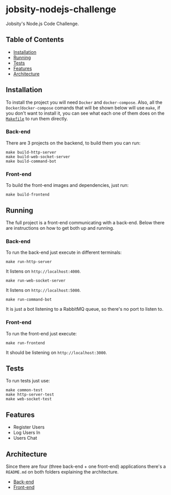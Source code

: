 # jobsity-nodejs-challenge

Jobsity's Node.js Code Challenge.

## Table of Contents

- [Installation](#installation)
- [Running](#running)
- [Tests](#tests)
- [Features](#features)
- [Architecture](#architecture)

## Installation

To install the project you will need `Docker` and `docker-compose`. Also, all the `Docker`/`docker-compose` comands that will be shown below will use `make`, if you don't want to install it, you can see what each one of them does on the [`Makefile`](https://github.com/otaviopace/jobsity-nodejs-challenge/blob/master/Makefile) to run them directly.

### Back-end

There are 3 projects on the backend, to build them you can run:

```shell
make build-http-server
make build-web-socket-server
make build-command-bot
```

### Front-end

To build the front-end images and dependencies, just run:

```shell
make build-frontend
```

## Running

The full project is a front-end communicating with a back-end. Below there are instructions on how to get both up and running.

### Back-end

To run the back-end just execute in different terminals:

```shell
make run-http-server
```

It listens on `http://localhost:4000`.

```shell
make run-web-socket-server
```

It listens on `http://localhost:5000`.

```shell
make run-command-bot
```

It is just a bot listening to a RabbitMQ queue, so there's no port to listen to.

### Front-end

To run the front-end just execute:

```shell
make run-frontend
```

It should be listening on `http://localhost:3000`.

## Tests

To run tests just use:

```shell
make common-test
make http-server-test
make web-socket-test
```

## Features

- Register Users
- Log Users In
- Users Chat

## Architecture

Since there are four (three back-end + one front-end) applications there's a `README.md` on both folders explaining the architecture.

- [Back-end](https://github.com/otaviopace/jobsity-nodejs-challenge/blob/master/backend/README.md)
- [Front-end](https://github.com/otaviopace/jobsity-nodejs-challenge/blob/master/frontend/README.md)
